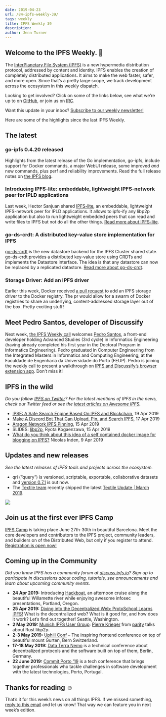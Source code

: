 ```yaml
---
date: 2019-04-23
url: /84-ipfs-weekly-39/
tags: weekly
title: IPFS Weekly 39
description:
author: Jenn Turner
---
```


## Welcome to the IPFS Weekly. 👋

The [InterPlanetary File System (IPFS)](https://ipfs.io/) is a new hypermedia distribution protocol, addressed by content and identity. IPFS enables the creation of completely distributed applications. It aims to make the web faster, safer, and more open. Since that’s a pretty large scope, we track development across the ecosystem in this weekly dispatch.

Looking to get involved? Click on some of the links below, see what we’re up to on [GitHub](https://github.com/ipfs), or join us on [IRC](https://riot.im/app/#/room/#ipfs:matrix.org).

Want this update in your inbox? [Subscribe to our weekly newsletter!](http://eepurl.com/gL2Pi5)

Here are some of the highlights since the last IPFS Weekly.

## The latest

### go-ipfs 0.4.20 released

Highlights from the latest release of the Go implementation, go-ipfs, include support for Docker commands, a major WebUI release, some improved _and_ new commands, plus perf and reliability improvements. Read the full release notes on [the IPFS blog](https://blog.ipfs.io/83-go-ipfs-0-4-20/).

### Introducing IPFS-lite: embeddable, lightweight IPFS-network peer for IPLD applications

Last week, Hector Sanjuan shared [IPFS-lite](https://github.com/hsanjuan/ipfs-lite), an embeddable, lightweight IPFS-network peer for IPLD applications. It allows to ipfs-ify any libp2p application but also to run lightweight embedded peers that can read and write files to IPFS but not do all the other things. [Read more about IPFS-lite](https://discuss.ipfs.io/t/ipfs-lite-embeddable-lightweight-ipfs-network-peer-for-ipld-applications/5237).

### go-ds-crdt: A distributed key-value store implementation for IPFS

[go-ds-crdt](https://discuss.ipfs.io/t/go-ds-crdt-a-distributed-key-value-store-implementation-for-ipfs/5239) is the new datastore backend for the IPFS Cluster shared state. go-ds-crdt provides a distributed key-value store using CRDTs and implements the Datastore interface. The idea is that any datastore can now be replaced by a replicated datastore. [Read more about go-ds-crdt](https://github.com/ipfs/go-ds-crdt).

### Storage Driver: Add an IPFS driver

Earlier this week, Docker received [a pull request](https://github.com/docker/distribution/pull/2906) to add an IPFS storage driver to the Docker registry. The pr would allow for a swarm of Docker registries to share an underlying, content-addressed storage layer out of the box. Pretty exciting stuff!

## Meet Pedro Santos, developer of Discussify

Next week, [the IPFS Weekly call](https://github.com/ipfs/team-mgmt#-ipfs-weekly-call--formerly-known-as-ipfs-all-hands-call) welcomes [Pedro Santos](https://github.com/pedromiguelss), a front-end developer holding Advanced Studies (3rd cycle) in Informatics Engineering (having already completed his first year in the Doctoral Program in Informatics Engineering). Pedro graduated in Computer Engineering from the Integrated Masters in Informatics and Computing Engineering, at the Faculdade de Engenharia da Universidade do Porto (FEUP). Pedro is joining the weekly call to present a walkthrough on [IPFS and Discussify’s browser extension app](https://github.com/ipfs-shipyard/discussify-browser-extension). Don’t miss it!

## IPFS in the wild

_Do you follow [IPFS on Twitter](https://twitter.com/IPFSbot)? For the latest mentions of IPFS in the news, check our Twitter feed or see the [latest articles on Awesome IPFS](https://awesome.ipfs.io/categories/articles/)._

- [IPSE: A Safe Search Engine Based On IPFS and Blockchain](https://medium.com/@ipse_io/ipse-a-safe-search-engine-based-on-ipfs-and-blockchain-91b7b4644a3c), 19 Apr 2019
- [Make A Discord Bot That Can Upload, Pin, and Search IPFS](https://medium.com/@rtradetech/make-a-discord-bot-that-can-upload-pin-and-search-ipfs-7ec59c070cda), 17 Apr 2019
- [Aragon Network IPFS Pinning](https://forum.aragon.org/t/aragon-network-ipfs-pinning/824/14), 15 Apr 2019
- SLIDES: [libp2p](https://slides.com/ryotakogaenzawa/deck-a513a966-bccb-4dc0-a44a-aad0a9353d7b#/), Ryota Kogaenzawa, 15 Apr 2019
- [What do you think about this idea of a self contained docker image for blogging on IPFS?](https://twitter.com/Smashnet/status/1115627495964008449) Nicolas Inden, 9 Apr 2019

## Updates and new releases

_See the latest releases of IPFS tools and projects across the ecosystem._

- qri (“query”) is versioned, scriptable, exportable, collaborative datasets and [version 0.7.1](https://github.com/qri-io/frontend/releases/tag/v0.7.1) is out now.
- The [Textile team](https://www.textile.photos/) recently shipped the latest [Textile Update | March 2019](https://medium.com/textileio/textile-update-march-2019-5da0c1581d3e).

![](https://ipfs.io/ipfs/Qmd11gtyigpCjo4MfzXuj9MKuMF3Dj1EZEvbNRZeQE1jd4)

## Join us at the first ever IPFS Camp

[IPFS Camp](https://blog.ipfs.io/72-ann-ipfs-camp/) is taking place June 27th-30th in beautiful Barcelona. Meet the core developers and contributors to the IPFS project, community leaders, and builders on of the Distributed Web, but only if you register to attend. [Registration is open now!](https://camp.ipfs.io/)

## Coming up in the Community

_Did you know IPFS has a community forum at [discuss.ipfs.io](https://discuss.ipfs.io/)? Sign up to participate in discussions about coding, tutorials, see announcements and learn about upcoming community events._

- **24 Apr 2019:** Introducing [Hackboat](https://hackboat.org/), an afternoon cruise along the beautiful Willamette river while enjoying awesome infosec presentations, Portland, Oregon.
- **25 Apr 2019:** [Diving into the Decentralized Web: ProtoSchool Learns IPFS!](https://www.meetup.com/ProtoSchool-Seattle-Learn-to-Make-the-Decentralized-Web/events/259938521) What is the decentralized web? What is it good for, and how does it work? Let’s find out together! Seattle, Washington.
- **2 May 2019:** [Munich IPFS User Group](https://www.meetup.com/de-DE/Munich-IPFS-User-Group/events/259762490/): [Pierre Krieger](https://twitter.com/tomaka17) from [parity](https://www.parity.io/) talks about Rust libp2p.
- **2-3 May 2019:** [Uphill Conf](https://uphillconf.com/) – The inspiring frontend conference on top of beautiful mount Gurten, Bern Switzerland.
- **17-18 May 2019:** [Data Terra Nemo](https://dtn.is/) is a technical conference about decentralized protocols and the software built on top of them, Berlin, Germany.
- **22 June 2019:** [Commit Porto '19](https://commitporto.com/) is a tech conference that brings together professionals who tackle challenges in software development with the latest technologies, Porto, Portugal.

## Thanks for reading ☺️

That’s it for this week’s news on all things IPFS. If we missed something, [reply to this email](mailto:newsletter@ipfs.io) and let us know! That way we can feature you in next week’s edition.
